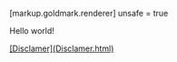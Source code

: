 [markup.goldmark.renderer]
unsafe = true
<!DOCTYPE html>
<html>
  <head>
    <title>This is a title</title>
  </head>
  <body>
    <p>Hello world!</p>
    <a href="Disclamer.html">
  </body>
</html>
[Disclamer](Disclamer.html)
